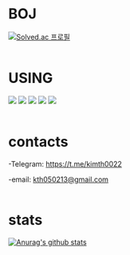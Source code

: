 # BOJ

[![Solved.ac
프로필](http://mazassumnida.wtf/api/generate_badge?boj=kimth0022)](https://solved.ac/kimth0022)
<br/>
<br/>

# USING

<img src="https://img.shields.io/badge/React-61DAFB?style=for-the-badge&logo=React&logoColor=white">
<img src="https://img.shields.io/badge/TypeScript-3178C6?style=for-the-badge&logo=TypeScript&logoColor=white">
<img src="https://img.shields.io/badge/javascript-F7DF1E?style=for-the-badge&logo=Javascript&logoColor=white">
<img src="https://img.shields.io/badge/react Query-FF4154?style=for-the-badge&logo=ReactQuery&logoColor=white">
<img src="https://img.shields.io/badge/python-3776AB?style=for-the-badge&logo=Python&logoColor=white">
<br/>
<br/>

# contacts

-Telegram: https://t.me/kimth0022

-email: kth050213@gmail.com
<br/>
<br/>

# stats

[![Anurag's github stats](https://github-readme-stats.vercel.app/api?username=KEHyeon)](#)

